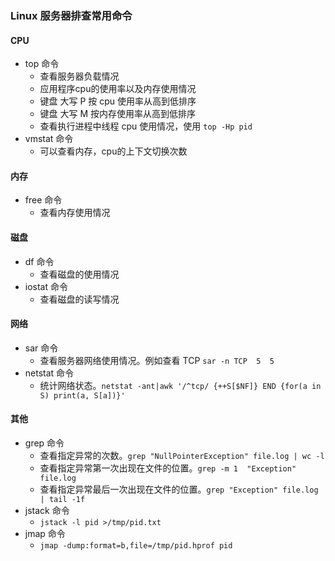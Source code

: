 ###  Linux 服务器排查常用命令

#### CPU

- top 命令
  - 查看服务器负载情况
  - 应用程序cpu的使用率以及内存使用情况
  - 键盘 大写 P 按 cpu 使用率从高到低排序  
  - 键盘 大写 M 按内存使用率从高到低排序
  - 查看执行进程中线程 cpu 使用情况，使用 `top -Hp pid `
- vmstat 命令
  - 可以查看内存，cpu的上下文切换次数

#### 内存

- free 命令
  - 查看内存使用情况

#### 磁盘

- df 命令
  - 查看磁盘的使用情况
- iostat 命令
  - 查看磁盘的读写情况


####  网络

- sar 命令
  - 查看服务器网络使用情况。例如查看 TCP   `sar -n TCP  5  5`
- netstat 命令
  - 统计网络状态。`netstat -ant|awk '/^tcp/ {++S[$NF]} END {for(a in S) print(a, S[a])}'`

#### 其他

- grep 命令
  - 查看指定异常的次数。`grep "NullPointerException" file.log | wc -l`
  - 查看指定异常第一次出现在文件的位置。`grep -m 1  "Exception" file.log`
  - 查看指定异常最后一次出现在文件的位置。`grep "Exception" file.log | tail -1f`
- jstack 命令
  - `jstack -l pid >/tmp/pid.txt`
- jmap 命令
  - `jmap -dump:format=b,file=/tmp/pid.hprof pid `